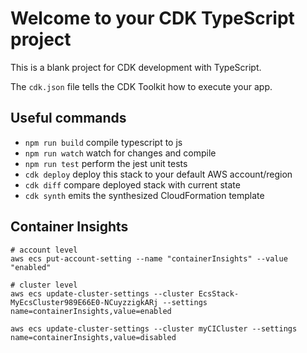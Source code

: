 # Welcome to your CDK TypeScript project

This is a blank project for CDK development with TypeScript.

The `cdk.json` file tells the CDK Toolkit how to execute your app.

## Useful commands

* `npm run build`   compile typescript to js
* `npm run watch`   watch for changes and compile
* `npm run test`    perform the jest unit tests
* `cdk deploy`      deploy this stack to your default AWS account/region
* `cdk diff`        compare deployed stack with current state
* `cdk synth`       emits the synthesized CloudFormation template

## Container Insights

``` shell
# account level
aws ecs put-account-setting --name "containerInsights" --value "enabled"

# cluster level
aws ecs update-cluster-settings --cluster EcsStack-MyEcsCluster989E66E0-NCuyzzigkARj --settings name=containerInsights,value=enabled
```

```shell
aws ecs update-cluster-settings --cluster myCICluster --settings name=containerInsights,value=disabled
```
